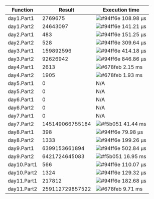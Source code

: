 | Function          | Result            | Execution time    |
| ----------------- | ----------------- | ----------------- |
| day1.Part1        | 2769675           | ![#94ff6e](https://placehold.co/10x10/94ff6e/94ff6e.png) 108.98 μs |
| day1.Part2        | 24643097          | ![#94ff6e](https://placehold.co/10x10/94ff6e/94ff6e.png) 141.21 μs |
| day2.Part1        | 483               | ![#94ff6e](https://placehold.co/10x10/94ff6e/94ff6e.png) 151.25 μs |
| day2.Part2        | 528               | ![#94ff6e](https://placehold.co/10x10/94ff6e/94ff6e.png) 309.64 μs |
| day3.Part1        | 159892596         | ![#94ff6e](https://placehold.co/10x10/94ff6e/94ff6e.png) 414.18 μs |
| day3.Part2        | 92626942          | ![#94ff6e](https://placehold.co/10x10/94ff6e/94ff6e.png) 846.86 μs |
| day4.Part1        | 2613              | ![#678feb](https://placehold.co/10x10/678feb/678feb.png)   2.15 ms |
| day4.Part2        | 1905              | ![#678feb](https://placehold.co/10x10/678feb/678feb.png)   1.93 ms |
| day5.Part1        | 0                 | N/A               |
| day5.Part2        | 0                 | N/A               |
| day6.Part1        | 0                 | N/A               |
| day6.Part2        | 0                 | N/A               |
| day7.Part1        | 0                 | N/A               |
| day7.Part2        | 145149066755184   | ![#f5b051](https://placehold.co/10x10/f5b051/f5b051.png)   41.44 ms |
| day8.Part1        | 398               | ![#94ff6e](https://placehold.co/10x10/94ff6e/94ff6e.png) 79.98 μs |
| day8.Part2        | 1333              | ![#94ff6e](https://placehold.co/10x10/94ff6e/94ff6e.png) 199.26 μs |
| day9.Part1        | 6399153661894     | ![#94ff6e](https://placehold.co/10x10/94ff6e/94ff6e.png) 502.84 μs |
| day9.Part2        | 6421724645083     | ![#f5b051](https://placehold.co/10x10/f5b051/f5b051.png)   16.95 ms |
| day10.Part1       | 566               | ![#94ff6e](https://placehold.co/10x10/94ff6e/94ff6e.png) 110.07 μs |
| day10.Part2       | 1324              | ![#94ff6e](https://placehold.co/10x10/94ff6e/94ff6e.png) 129.32 μs |
| day11.Part1       | 217812            | ![#94ff6e](https://placehold.co/10x10/94ff6e/94ff6e.png) 182.68 μs |
| day11.Part2       | 259112729857522   | ![#678feb](https://placehold.co/10x10/678feb/678feb.png)   9.71 ms |
